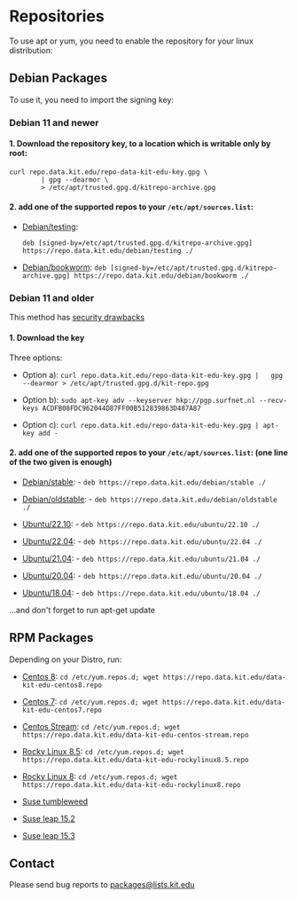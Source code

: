 # Repositories
To use apt or yum, you need to enable the repository for your linux
distribution:

## Debian Packages

To use it, you need to import the signing key:

### Debian 11 and newer

#### 1. Download the repository key, to a location which is **writable only by root**:
```
curl repo.data.kit.edu/repo-data-kit-edu-key.gpg \
        | gpg --dearmor \
        > /etc/apt/trusted.gpg.d/kitrepo-archive.gpg
```
#### 2. add one of the supported repos to your `/etc/apt/sources.list`:

- [Debian/testing](https://repo.data.kit.edu/debian/testing):

     `deb [signed-by=/etc/apt/trusted.gpg.d/kitrepo-archive.gpg] https://repo.data.kit.edu/debian/testing ./`

- [Debian/bookworm](https://repo.data.kit.edu/debian/bookworm):
     `deb [signed-by=/etc/apt/trusted.gpg.d/kitrepo-archive.gpg] https://repo.data.kit.edu/debian/bookworm ./`


### Debian 11 and older
This method has [security drawbacks](https://www.linuxuprising.com/2021/01/apt-key-is-deprecated-how-to-add.html)

#### 1. Download the key
Three options:

- Option a): 
        ```
        curl repo.data.kit.edu/repo-data-kit-edu-key.gpg |  
            gpg --dearmor > /etc/apt/trusted.gpg.d/kit-repo.gpg
        ```

- Option b): `sudo apt-key adv --keyserver hkp://pgp.surfnet.nl --recv-keys ACDFB08FDC962044D87FF00B512839863D487A87`

- Option c): `curl repo.data.kit.edu/repo-data-kit-edu-key.gpg | apt-key add -`


#### 2. add one of the supported repos to your `/etc/apt/sources.list`: (one line of the two given is enough)


- [Debian/stable](https://repo.data.kit.edu//debian/stable): - `deb https://repo.data.kit.edu/debian/stable ./`

- [Debian/oldstable](https://repo.data.kit.edu//debian/oldstable): - `deb https://repo.data.kit.edu/debian/oldstable ./`

- [Ubuntu/22.10](https://repo.data.kit.edu//ubuntu/22.10): - `deb https://repo.data.kit.edu/ubuntu/22.10 ./`

- [Ubuntu/22.04](https://repo.data.kit.edu//ubuntu/22.04): - `deb https://repo.data.kit.edu/ubuntu/22.04 ./`

- [Ubuntu/21.04](https://repo.data.kit.edu//ubuntu/21.04): - `deb https://repo.data.kit.edu/ubuntu/21.04 ./`

- [Ubuntu/20.04](https://repo.data.kit.edu//ubuntu/20.04): - `deb https://repo.data.kit.edu/ubuntu/20.04 ./`

- [Ubuntu/18.04](https://repo.data.kit.edu//ubuntu/18.04): - `deb https://repo.data.kit.edu/ubuntu/18.04 ./`

...and don't forget to run apt-get update



## RPM Packages
<!--To use it, [this](https://repo.data.kit.edu/repo-data-kit-edu-key.gpg) signing key is used: -->

Depending on your Distro, run:

- [Centos 8](https://repo.data.kit.edu/centos/centos8):
        ```
        cd /etc/yum.repos.d; wget https://repo.data.kit.edu/data-kit-edu-centos8.repo
        ```

- [Centos 7](https://repo.data.kit.edu/centos/centos7):
        ```
        cd /etc/yum.repos.d; wget https://repo.data.kit.edu/data-kit-edu-centos7.repo
        ```
- [Centos Stream](https://repo.data.kit.edu/centos/centos-stream):
        ```
        cd /etc/yum.repos.d; wget https://repo.data.kit.edu/data-kit-edu-centos-stream.repo
        ```

- [Rocky Linux 8.5](https://repo.data.kit.edu/rockylinux/8.5):
        ```
        cd /etc/yum.repos.d; wget https://repo.data.kit.edu/data-kit-edu-rockylinux8.5.repo
        ```
- [Rocky Linux 8](https://repo.data.kit.edu/rockylinux/8):
        ```
        cd /etc/yum.repos.d; wget https://repo.data.kit.edu/data-kit-edu-rockylinux8.repo
        ```


- [Suse tumbleweed](https://repo.data.kit.edu/opensuse/tumbleweed)
- [Suse leap 15.2](https://repo.data.kit.edu/opensuse/15.2)
- [Suse leap 15.3](https://repo.data.kit.edu/opensuse/15.3)


## Contact

Please send bug reports to packages@lists.kit.edu
